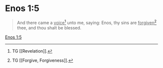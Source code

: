 # Enos 1:5

> And there came a <u>voice</u>[^a] unto me, saying: Enos, thy sins are <u>forgiven</u>[^b] thee, and thou shalt be blessed.

[Enos 1:5](https://www.churchofjesuschrist.org/study/scriptures/bofm/enos/1?lang=eng&id=p5#p5)


[^a]: TG [[Revelation]].
[^b]: TG [[Forgive, Forgiveness]].
